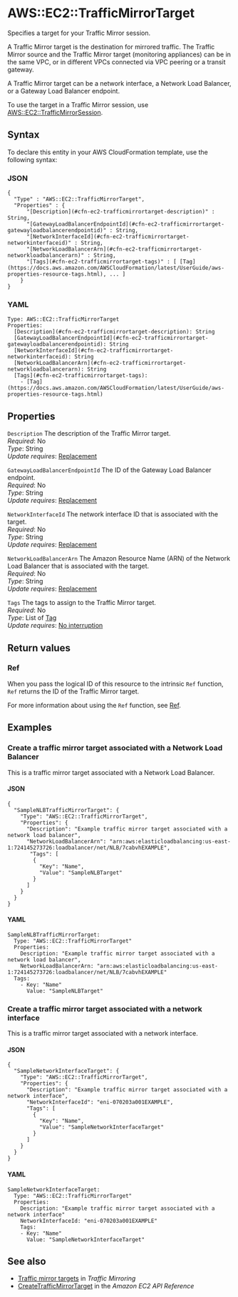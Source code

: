 # AWS::EC2::TrafficMirrorTarget<a name="aws-resource-ec2-trafficmirrortarget"></a>

Specifies a target for your Traffic Mirror session\.

A Traffic Mirror target is the destination for mirrored traffic\. The Traffic Mirror source and the Traffic Mirror target \(monitoring appliances\) can be in the same VPC, or in different VPCs connected via VPC peering or a transit gateway\.

A Traffic Mirror target can be a network interface, a Network Load Balancer, or a Gateway Load Balancer endpoint\.

To use the target in a Traffic Mirror session, use [AWS::EC2::TrafficMirrorSession](https://docs.aws.amazon.com/AWSCloudFormation/latest/UserGuide/aws-resource-ec2-trafficmirrorsession.html)\.

## Syntax<a name="aws-resource-ec2-trafficmirrortarget-syntax"></a>

To declare this entity in your AWS CloudFormation template, use the following syntax:

### JSON<a name="aws-resource-ec2-trafficmirrortarget-syntax.json"></a>

```
{
  "Type" : "AWS::EC2::TrafficMirrorTarget",
  "Properties" : {
      "[Description](#cfn-ec2-trafficmirrortarget-description)" : String,
      "[GatewayLoadBalancerEndpointId](#cfn-ec2-trafficmirrortarget-gatewayloadbalancerendpointid)" : String,
      "[NetworkInterfaceId](#cfn-ec2-trafficmirrortarget-networkinterfaceid)" : String,
      "[NetworkLoadBalancerArn](#cfn-ec2-trafficmirrortarget-networkloadbalancerarn)" : String,
      "[Tags](#cfn-ec2-trafficmirrortarget-tags)" : [ [Tag](https://docs.aws.amazon.com/AWSCloudFormation/latest/UserGuide/aws-properties-resource-tags.html), ... ]
    }
}
```

### YAML<a name="aws-resource-ec2-trafficmirrortarget-syntax.yaml"></a>

```
Type: AWS::EC2::TrafficMirrorTarget
Properties:
  [Description](#cfn-ec2-trafficmirrortarget-description): String
  [GatewayLoadBalancerEndpointId](#cfn-ec2-trafficmirrortarget-gatewayloadbalancerendpointid): String
  [NetworkInterfaceId](#cfn-ec2-trafficmirrortarget-networkinterfaceid): String
  [NetworkLoadBalancerArn](#cfn-ec2-trafficmirrortarget-networkloadbalancerarn): String
  [Tags](#cfn-ec2-trafficmirrortarget-tags):
    - [Tag](https://docs.aws.amazon.com/AWSCloudFormation/latest/UserGuide/aws-properties-resource-tags.html)
```

## Properties<a name="aws-resource-ec2-trafficmirrortarget-properties"></a>

`Description` <a name="cfn-ec2-trafficmirrortarget-description"></a>
The description of the Traffic Mirror target\.  
_Required_: No  
_Type_: String  
_Update requires_: [Replacement](https://docs.aws.amazon.com/AWSCloudFormation/latest/UserGuide/using-cfn-updating-stacks-update-behaviors.html#update-replacement)

`GatewayLoadBalancerEndpointId` <a name="cfn-ec2-trafficmirrortarget-gatewayloadbalancerendpointid"></a>
The ID of the Gateway Load Balancer endpoint\.  
_Required_: No  
_Type_: String  
_Update requires_: [Replacement](https://docs.aws.amazon.com/AWSCloudFormation/latest/UserGuide/using-cfn-updating-stacks-update-behaviors.html#update-replacement)

`NetworkInterfaceId` <a name="cfn-ec2-trafficmirrortarget-networkinterfaceid"></a>
The network interface ID that is associated with the target\.  
_Required_: No  
_Type_: String  
_Update requires_: [Replacement](https://docs.aws.amazon.com/AWSCloudFormation/latest/UserGuide/using-cfn-updating-stacks-update-behaviors.html#update-replacement)

`NetworkLoadBalancerArn` <a name="cfn-ec2-trafficmirrortarget-networkloadbalancerarn"></a>
The Amazon Resource Name \(ARN\) of the Network Load Balancer that is associated with the target\.  
_Required_: No  
_Type_: String  
_Update requires_: [Replacement](https://docs.aws.amazon.com/AWSCloudFormation/latest/UserGuide/using-cfn-updating-stacks-update-behaviors.html#update-replacement)

`Tags` <a name="cfn-ec2-trafficmirrortarget-tags"></a>
The tags to assign to the Traffic Mirror target\.  
_Required_: No  
_Type_: List of [Tag](https://docs.aws.amazon.com/AWSCloudFormation/latest/UserGuide/aws-properties-resource-tags.html)  
_Update requires_: [No interruption](https://docs.aws.amazon.com/AWSCloudFormation/latest/UserGuide/using-cfn-updating-stacks-update-behaviors.html#update-no-interrupt)

## Return values<a name="aws-resource-ec2-trafficmirrortarget-return-values"></a>

### Ref<a name="aws-resource-ec2-trafficmirrortarget-return-values-ref"></a>

When you pass the logical ID of this resource to the intrinsic `Ref` function, `Ref` returns the ID of the Traffic Mirror target\.

For more information about using the `Ref` function, see [Ref](https://docs.aws.amazon.com/AWSCloudFormation/latest/UserGuide/intrinsic-function-reference-ref.html)\.

## Examples<a name="aws-resource-ec2-trafficmirrortarget--examples"></a>

### Create a traffic mirror target associated with a Network Load Balancer<a name="aws-resource-ec2-trafficmirrortarget--examples--Create_a_traffic_mirror_target_associated_with_a_Network_Load_Balancer"></a>

This is a traffic mirror target associated with a Network Load Balancer\.

#### JSON<a name="aws-resource-ec2-trafficmirrortarget--examples--Create_a_traffic_mirror_target_associated_with_a_Network_Load_Balancer--json"></a>

```
{
  "SampleNLBTrafficMirrorTarget": {
    "Type": "AWS::EC2::TrafficMirrorTarget",
    "Properties": {
      "Description": "Example traffic mirror target associated with a network load balancer",
      "NetworkLoadBalancerArn": "arn:aws:elasticloadbalancing:us-east-1:724145273726:loadbalancer/net/NLB/7cabvhEXAMPLE",
       "Tags": [
        {
          "Key": "Name",
          "Value": "SampleNLBTarget"
        }
      ]
    }
  }
}
```

#### YAML<a name="aws-resource-ec2-trafficmirrortarget--examples--Create_a_traffic_mirror_target_associated_with_a_Network_Load_Balancer--yaml"></a>

```
SampleNLBTrafficMirrorTarget:
  Type: "AWS::EC2::TrafficMirrorTarget"
  Properties:
    Description: "Example traffic mirror target associated with a network load balancer",
    NetworkLoadBalancerArn: "arn:aws:elasticloadbalancing:us-east-1:724145273726:loadbalancer/net/NLB/7cabvhEXAMPLE"
  Tags:
    - Key: "Name"
      Value: "SampleNLBTarget"
```

### Create a traffic mirror target associated with a network interface<a name="aws-resource-ec2-trafficmirrortarget--examples--Create_a_traffic_mirror_target_associated_with_a_network_interface"></a>

This is a traffic mirror target associated with a network interface\.

#### JSON<a name="aws-resource-ec2-trafficmirrortarget--examples--Create_a_traffic_mirror_target_associated_with_a_network_interface--json"></a>

```
{
  "SampleNetworkInterfaceTarget": {
    "Type": "AWS::EC2::TrafficMirrorTarget",
    "Properties": {
      "Description": "Example traffic mirror target associated with a network interface",
      "NetworkInterfaceId": "eni-070203a001EXAMPLE",
      "Tags": [
        {
          "Key": "Name",
          "Value": "SampleNetworkInterfaceTarget"
        }
      ]
    }
  }
}
```

#### YAML<a name="aws-resource-ec2-trafficmirrortarget--examples--Create_a_traffic_mirror_target_associated_with_a_network_interface--yaml"></a>

```
SampleNetworkInterfaceTarget:
  Type: "AWS::EC2::TrafficMirrorTarget"
  Properties:
    Description: "Example traffic mirror target associated with a network interface"
    NetworkInterfaceId: "eni-070203a001EXAMPLE"
    Tags:
    - Key: "Name"
      Value: "SampleNetworkInterfaceTarget"
```

## See also<a name="aws-resource-ec2-trafficmirrortarget--seealso"></a>

- [Traffic mirror targets](https://docs.aws.amazon.com/vpc/latest/mirroring/traffic-mirroring-targets.html) in _Traffic Mirroring_
- [CreateTrafficMirrorTarget](https://docs.aws.amazon.com/AWSEC2/latest/APIReference/API_CreateTrafficMirrorTarget.html) in the _Amazon EC2 API Reference_
